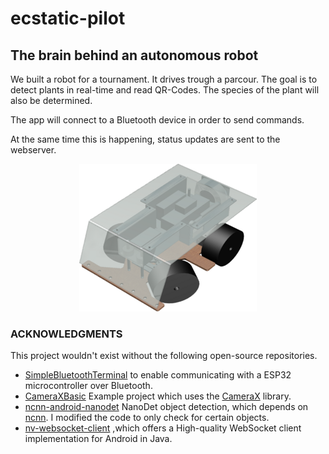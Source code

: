# ecstatic-pilot
## The brain behind an autonomous robot
We built a robot for a tournament.
It drives trough a parcour. 
The goal is to detect plants in real-time and read QR-Codes. The species of the plant will also be determined.

The app will connect to a Bluetooth device in order to send commands. 

At the same time this is happening, status updates are sent to the webserver.

<p align="center">
  <img src="app/src/main/res/drawable/rover_transparent_30.png" alt="rover"/>
</p>





### ACKNOWLEDGMENTS
This project wouldn't exist without the following open-source repositories.


-   [SimpleBluetoothTerminal](https://github.com/kai-morich/SimpleBluetoothTerminal) to enable communicating with a ESP32 microcontroller over Bluetooth.
-   [CameraXBasic](https://github.com/android/camera-samples/tree/main/CameraXBasic) Example project which uses the [CameraX](https://developer.android.com/training/camerax) library.
-   [ncnn-android-nanodet](https://github.com/nihui/ncnn-android-nanodet) NanoDet object detection, which depends on [ncnn](https://github.com/Tencent/ncnn). I modified the code to only check for certain objects.
-   [nv-websocket-client](https://github.com/TakahikoKawasaki/nv-websocket-client) ,which offers a High-quality WebSocket client implementation for Android in Java. 
